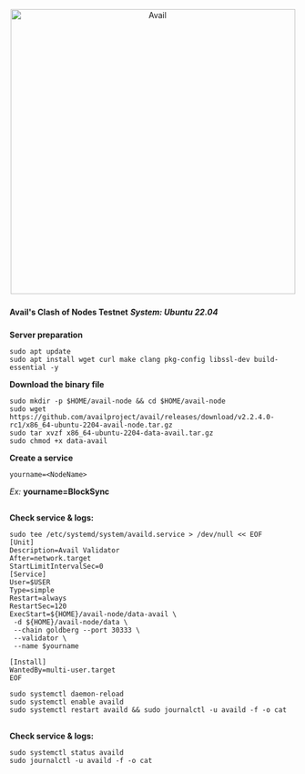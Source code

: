 <p align="center">
  <a href="https://availproject.org">
    <img src="https://pbs.twimg.com/profile_images/1671126588694609920/THQgYJtf_400x400.png" alt="Avail" width="500px" style="display: block; margin-left: auto; margin-right: auto;">
  </a>
</p>

### 

**Avail's Clash of Nodes Testnet**
***System: Ubuntu 22.04***

### 

**Server preparation**



    sudo apt update
    sudo apt install wget curl make clang pkg-config libssl-dev build-essential -y




**Download the binary file**

```
sudo mkdir -p $HOME/avail-node && cd $HOME/avail-node
sudo wget https://github.com/availproject/avail/releases/download/v2.2.4.0-rc1/x86_64-ubuntu-2204-avail-node.tar.gz
sudo tar xvzf x86_64-ubuntu-2204-data-avail.tar.gz
sudo chmod +x data-avail
```

**Create a service**

```
yourname=<NodeName> 
```

*Ex:* **yourname=BlockSync**

## 
**Check service & logs:**


```
sudo tee /etc/systemd/system/availd.service > /dev/null << EOF
[Unit]
Description=Avail Validator
After=network.target
StartLimitIntervalSec=0
[Service]
User=$USER
Type=simple
Restart=always
RestartSec=120
ExecStart=${HOME}/avail-node/data-avail \
 -d ${HOME}/avail-node/data \
 --chain goldberg --port 30333 \
 --validator \
 --name $yourname

[Install]
WantedBy=multi-user.target
EOF
```

```
sudo systemctl daemon-reload
sudo systemctl enable availd
sudo systemctl restart availd && sudo journalctl -u availd -f -o cat
```

## 

**Check service & logs:**


```
sudo systemctl status availd
sudo journalctl -u availd -f -o cat
```
